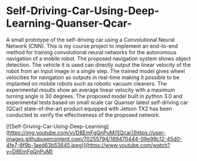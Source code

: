 # Self-Driving-Car-Using-Deep-Learning-Quanser-Qcar-
A small prototype of the self-driving car using a Convolutional Neural Network (CNN). This is my course project to implement an end-to-end method for training convolutional neural networks for the autonomous navigation of a mobile robot. The proposed navigation system shows object detection. The vehicle it is used can directly output the linear velocity of the robot from an input image in a single step. The trained model gives wheel velocities for navigation as outputs in real-time making it possible to be implanted on mobile robots such as robotic vacuum cleaners. The experimental results show an average linear velocity with a maximum turning angle is 30 degrees. The proposed model built in python 3.0 and experimental tests based on small scale car Quanser latest self-driving car (QCar) state-of-the-art product equipped with Jetson TX2 has been conducted to verify the effectiveness of the proposed network.

[![Self-Driving-Car-Using-Deep-Learning](https://img.youtube.com/vi/D8EmFgQnPuM/![Qcar](https://user-images.githubusercontent.com/70255794/189470444-09e99c12-45d0-4fe7-8f9b-1aed63b53645.jpeg)](https://www.youtube.com/watch?v=D8EmFgQnPuM)



<!-- [![Self-Driving-Car-Using-Deep-Learning](https://img.youtube.com/vi/D8EmFgQnPuM/![Qcar](https://user-images.githubusercontent.com/70255794/189470119-d869dcb6-fbe1-454a-9a52-ff1610d11f55.jpeg))](https://www.youtube.com/watch?v=D8EmFgQnPuM) -->
